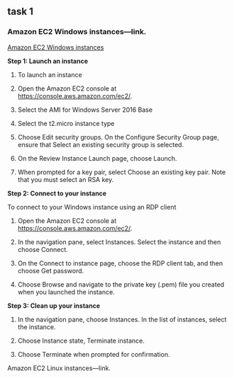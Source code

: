 ## task 1
### Amazon EC2 Windows instances—link.


[Amazon EC2 Windows instances](https://docs.aws.amazon.com/AWSEC2/latest/WindowsGuide/EC2_GetStarted.html)

**Step 1: Launch an instance**

1. To launch an instance

2. Open the Amazon EC2 console at https://console.aws.amazon.com/ec2/.

3. Select the AMI for Windows Server 2016 Base 

4. Select the t2.micro instance type

5. Choose Edit security groups. On the Configure Security Group page, ensure that Select an existing security group is selected.

6. On the Review Instance Launch page, choose Launch.

7. When prompted for a key pair, select Choose an existing key pair. Note that you must select an RSA key.

**Step 2: Connect to your instance**

To connect to your Windows instance using an RDP client

1. Open the Amazon EC2 console at https://console.aws.amazon.com/ec2/.

2. In the navigation pane, select Instances. Select the instance and then choose Connect.

3. On the Connect to instance page, choose the RDP client tab, and then choose Get password.

4. Choose Browse and navigate to the private key (.pem) file you created when you launched the instance. 

**Step 3: Clean up your instance**

1. In the navigation pane, choose Instances. In the list of instances, select the instance.

2. Choose Instance state, Terminate instance.

3. Choose Terminate when prompted for confirmation.

Amazon EC2 Linux instances—link.

